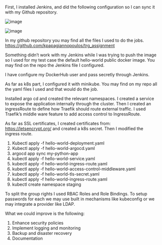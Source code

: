 First, I installed Jenkins, and did the following configuration so I can sync it with my Github repository.

 ![image](https://github.com/kpapagiannopoulos/trg_assignment/assets/76050813/75896c6c-4ea5-47d1-a52a-8ad7490f2adb)

 ![image](https://github.com/kpapagiannopoulos/trg_assignment/assets/76050813/9fdaa239-b534-4f48-ab7b-f2dd866a000e)

 




 


In my github repository you may find all the files I used to do the jobs. https://github.com/kpapagiannopoulos/trg_assignment

Something didn’t work with my Jenkins while I was trying to push the image so I used for my test case the default hello-world public docker image. You may find on the repo the Jenkins file I configured.

I have configure my DockerHub user and pass secretly through Jenkins.


As far as k8s part, I configured it with minikube. You may find on my repo all the yaml files I used and that would do the job.


Installed argo cd and created the relevant namespaces.
I created a service to expose the application internally through the cluster. Then I created an ingressRoute to define how Traefik should route external traffic. I used Traefik’s middle ware feature to add access control to IngressRoute. 

As far as SSL certificates,  I created certificates from: https://letsencrypt.org/ and created a k8s secret. Then I modified the ingress route.



1.	Kubectl apply -f hello-world-deployment.yaml
2.	Kubectl apply -f hello-world-argocd.yaml
3.	argocd app sync my-python-app
4.	kubectl apply -f hello-world-service.yaml
5.	kubectl apply -f hello-world-ingress-route.yaml
6.	kubectl apply -f hello-world-access-control-middleware.yaml
7.	kubectl apply -f hello-world-tls-secret.yaml
8.	kubectl apply -f hello-world-ingress-route.yaml
9.	kubectl create namespace staging

To split the group rights I used RBAC Roles and Role Bindings. To setup passwords for each we may use built in mechanisms like kubeconfig or we may integrate a provider like LDAP.


What we could improve is the following:
1.	Enhance security policies
2.	Implement logging and monitoring
3.	Backup and disaster recovery
4.	Documentation

